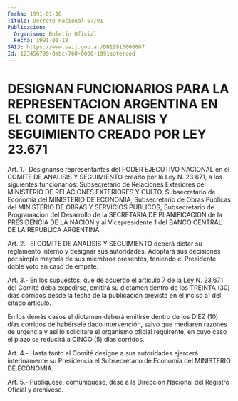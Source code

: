 ```yaml
---
Fecha: 1991-01-10
Título: Decreto Nacional 67/91
Publicación:
  Organismo: Boletín Oficial
  Fecha: 1991-01-18
SAIJ: https://www.saij.gob.ar/DN19910000067
Id: 123456789-0abc-760-0000-1991soterced
---
```

# DESIGNAN FUNCIONARIOS PARA LA REPRESENTACION ARGENTINA EN EL COMITE DE ANALISIS Y SEGUIMIENTO CREADO POR LEY 23.671

<a id="1"></a>
Art. 1.- Desígnanse representantes del PODER EJECUTIVO NACIONAL en el  COMITE  DE  ANALISIS  Y  SEGUIMIENTO creado por la Ley N. 23 671,  a los siguientes funcionarios:  Subsecretario  de  Relaciones Exteriores   del  MINISTERIO  DE  RELACIONES  EXTERIORES  Y  CULTO, Subsecretario de Economía del MINISTERIO DE ECONOMIA, Subsecretario    de  Obras  Públicas  del  MINISTERIO  DE  OBRAS  Y SERVICIOS PUBLICOS,  Subsecretario  de  Programación del Desarrollo de la SECRETARIA DE PLANIFICACION de la PRESIDENCIA  DE LA NACION y al  Vicepresidente  1 del BANCO CENTRAL DE LA REPUBLICA  ARGENTINA.

<a id="2"></a>
Art.  2.- El COMITE DE ANALISIS Y SEGUIMIENTO deberá dictar su reglamento  interno   y  designar  sus  autoridades.  Adoptará  sus decisiones por simple  mayoría  de sus miembros presentes, teniendo el Presidente doble voto en caso de empate.

<a id="3"></a>
Art.  3.- En los supuestos, que de acuerdo el artículo 7 de la Ley N. 23.671  del  Comité  deba  expedirse,  emitirá  su  dictamen dentro  de  los  TREINTA  (30)  días  corridos desde la fecha de la publicación  prevista  en el inciso a) del  citado  artículo.

En los demás casos el dictamen  deberá  emitirse dentro de los DIEZ (10)  días  corridos  de  habérsele  dado intervención,  salvo  que mediaren  razones  de  urgencia y así lo  solicitare  el  organismo oficial requirente, en cuyo  caso  el plazo se reducirá a CINCO (5) días corridos.

<a id="4"></a>
Art.  4.-  Hasta  tanto  el  Comité  designe a sus autoridades ejercerá interinamente su Presidencia el Subsecretario  de Economía del MINISTERIO DE ECONOMIA.

<a id="5"></a>
Art. 5.- Publíquese, comuníquese, dése a la Dirección Nacional del Registro Oficial y archívese.